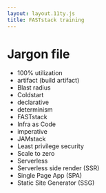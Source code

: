 ```yaml
---
layout: layout.11ty.js
title: FASTstack training
---
```


# Jargon file

- 100% utilization
- artifact (build artifact)
- Blast radius
- Coldstart
- declarative
- determinism
- FASTstack
- Infra as Code
- imperative
- JAMstack
- Least privilege security
- Scale to zero
- Serverless
- Serverless side render (SSR)
- Single Page App (SPA)
- Static Site Generator (SSG)
